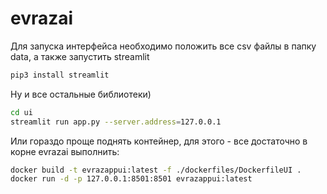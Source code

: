 # evrazai

Для запуска интерфейса необходимо положить все csv файлы в папку data, а также запустить streamlit

```bash
pip3 install streamlit
```
Ну и все остальные библиотеки) 

```bash
cd ui
streamlit run app.py --server.address=127.0.0.1
```

Или гораздо проще поднять контейнер, для этого - все достаточно в корне evrazai выполнить:
```bash
docker build -t evrazappui:latest -f ./dockerfiles/DockerfileUI .
docker run -d -p 127.0.0.1:8501:8501 evrazappui:latest
```